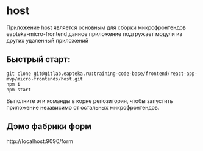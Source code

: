 # host
Приложение host является основным для сборки микрофронтендов eapteka-micro-frontend
данное приложение подгружает модули из других удаленный приложений 

## Быстрый старт:
```
git clone git@gitlab.eapteka.ru:training-code-base/frontend/react-app-mvp/micro-frontends/host.git
npm i
npm start
```
Выполните эти команды в корне репозитория, чтобы запустить приложение независимо от остальных микрофронтендов.

## Дэмо фабрики форм

http://localhost:9090/form
